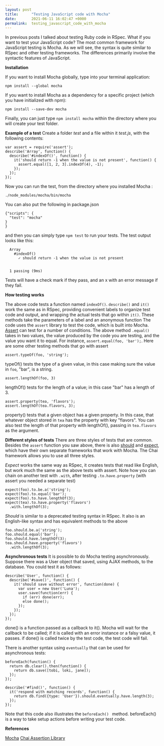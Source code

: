 ```yaml
---
layout: post
title:      "Testing JavaScript code with Mocha"
date:       2021-06-11 16:02:47 +0000
permalink:  testing_javascript_code_with_mocha
---
```



In previous posts I talked about testing Ruby code in RSpec. What if you want to test your JavaScript code? The most common framework for JavaScript testing is Mocha. As we will see, the syntax is quite similar to RSpec and other testing frameworks. The differences primarily involve the syntactic features of JavaScript.

**Installation**

If you want to install Mocha globally, type into your terminal application:
```
npm install --global mocha
```
If you want to install Mocha as a dependency for a specific project (which you have initialized with npm):
```
npm install --save-dev mocha
```
Finally, you can just type `npm install mocha` within the directory where you will create your test folder.

**Example of a test**
Create a folder *test* and a file within it *test.js*, with the following contents:
```
var assert = require('assert');
describe('Array', function() {
  describe('#indexOf()', function() {
    it('should return -1 when the value is not present', function() {
      assert.equal([1, 2, 3].indexOf(4), -1);
    });
  });
});
```
Now you can run the test, from the directory where you installed Mocha :
```
./node_modules/mocha/bin/mocha
```
You can also put the following in package.json
```
{"scripts": {
  "test": "mocha"
}
}
```
and then you can simply type `npm test` to run your tests. The test output looks like this:
```
  Array
    #indexOf()
      ✓ should return -1 when the value is not present


  1 passing (9ms)
```
Tests will have a check mark if they pass, and an x with an error message if they fail.

**How testing works**

The above code tests a function named `indexOf()`. `describe()` and `it()` work the same as in RSpec, providing convenient labels to organize test code and output, and wrapping the actual tests that go within `it()`. These methods take the parameters of a label and an anonymous function The code uses the `assert` library to test the code, which is built into Mocha. [Assert](https://nodejs.org/api/assert.html) can test for a number of conditions. The above method `.equal()` takes in two values, the value produced by the code you are testing, and the value you want it to equal. For instance, `assert.equal(foo, 'bar');`.  Here  are some other testing methods that go with assert
```
assert.typeOf(foo, 'string');
```
typeOf() tests the type of a given value, in this case making sure the value in `foo`, "bar", is a string.
```
assert.lengthOf(foo, 3)
```
lengthOf() tests for the length of a value; in this case "bar" has a length of 3.
```
assert.property(tea, 'flavors');
assert.lengthOf(tea.flavors, 3);
```
property() tests that a given object has a given property. In this case, that whatever object stored in `tea` has the property with key "flavors". You can also test the length of that property with lengthOf(), passing in `tea.flavors` as the argument.

**Different styles of tests**
There are three styles of tests that are common. Besides the `assert` function you saw above, there is also [should](https://github.com/shouldjs/should.js) and [expect](https://github.com/Automattic/expect.js), which have their own separate frameworks that work with Mocha. The Chai framework allows you to use all three styles.

*Expect* works the same way as RSpec, it creates tests that read like English, but work much the same as the above tests with assert. Note how you can chain on another test with `.with`, after testing `.to.have.property` (with assert you needed a separate test)
```
expect(foo).to.be.a('string');
expect(foo).to.equal('bar');
expect(foo).to.have.lengthOf(3);
expect(tea).to.have.property('flavors')
  .with.lengthOf(3);
```

*Should* is similar to a deprecated testing syntax in RSpec. It also is an English-like syntax and has equivalent methods to the above
```
foo.should.be.a('string');
foo.should.equal('bar');
foo.should.have.lengthOf(3);
tea.should.have.property('flavors')
  .with.lengthOf(3);
```

**Asynchronous tests**
It is possible to do Mocha testing asynchronously. Suppose there was a User object that saved, using AJAX methods, to the database. You could test it as follows:
```
describe('User', function() {
  describe('#save()', function() {
    it('should save without error', function(done) {
      var user = new User('Luna');
      user.save(function(err) {
        if (err) done(err);
        else done();
      });
    });
  });
});
```
done() is a function passed as a callback to it(). Mocha will wait for the callback to be called; if it is called with an error instance or a falsy value, it passes. if done() is called twice by the test code, the test code will fail.

There is another syntax using `eventually` that can be used for asynchronous tests:
```
beforeEach(function() {
  return db.clear().then(function() {
    return db.save([tobi, loki, jane]);
  });
});

describe('#find()', function() {
  it('respond with matching records', function() {
    return db.find({type: 'User'}).should.eventually.have.length(3);
  });
});
```
Note that this code also illustrates the `beforeEach() ` method. beforeEach() is a way to take setup actions before writing your test code.

**References**

[Mocha](https://mochajs.org/#examples)
[Chai Assertion Library](https://www.chaijs.com/)

